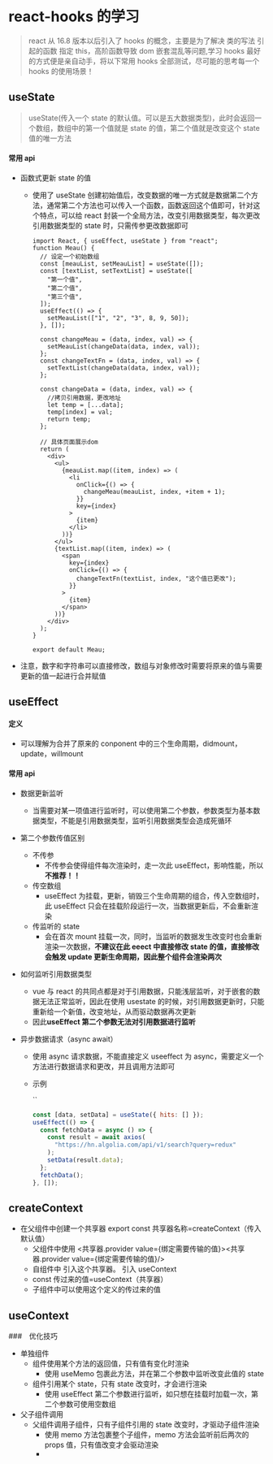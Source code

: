 # react-hooks 的学习

> react 从 16.8 版本以后引入了 hooks 的概念，主要是为了解决 类的写法 引起的函数 指定 this，高阶函数导致 dom 嵌套混乱等问题,学习 hooks 最好的方式便是亲自动手，将以下常用 hooks 全部测试，尽可能的思考每一个 hooks 的使用场景！

## useState

> useState(传入一个 state 的默认值。可以是五大数据类型)，此时会返回一个数组，数组中的第一个值就是 state 的值，第二个值就是改变这个 state 值的唯一方法

#### 常用 api

- 函数式更新 state 的值

  - 使用了 useState 创建初始值后，改变数据的唯一方式就是数据第二个方法，通常第二个方法也可以传入一个函数，函数返回这个值即可，针对这个特点，可以给 react 封装一个全局方法，改变引用数据类型，每次更改引用数据类型的 state 时，只需传参更改数据即可

    ```react
    import React, { useEffect, useState } from "react";
    function Meau() {
      // 设定一个初始数组
      const [meauList, setMeauList] = useState([]);
      const [textList, setTextList] = useState([
        "第一个值",
        "第二个值",
        "第三个值",
      ]);
      useEffect(() => {
        setMeauList(["1", "2", "3", 8, 9, 50]);
      }, []);

      const changeMeau = (data, index, val) => {
        setMeauList(changeData(data, index, val));
      };
      const changeTextFn = (data, index, val) => {
        setTextList(changeData(data, index, val));
      };

      const changeData = (data, index, val) => {
        //拷贝引用数据，更改地址
        let temp = [...data];
        temp[index] = val;
        return temp;
      };

      // 具体页面展示dom
      return (
        <div>
          <ul>
            {meauList.map((item, index) => (
              <li
                onClick={() => {
                  changeMeau(meauList, index, +item + 1);
                }}
                key={index}
              >
                {item}
              </li>
            ))}
          </ul>
          {textList.map((item, index) => (
            <span
              key={index}
              onClick={() => {
                changeTextFn(textList, index, "这个值已更改");
              }}
            >
              {item}
            </span>
          ))}
        </div>
      );
    }

    export default Meau;

    ```

- 注意，数字和字符串可以直接修改，数组与对象修改时需要将原来的值与需要更新的值一起进行合并赋值

## useEffect

#### 定义

- 可以理解为合并了原来的 conponent 中的三个生命周期，didmount，update，willmount

#### 常用 api

- 数据更新监听
  - 当需要对某一项值进行监听时，可以使用第二个参数，参数类型为基本数据类型，不能是引用数据类型，监听引用数据类型会造成死循环
- 第二个参数传值区别
  - 不传参
    - 不传参会使得组件每次渲染时，走一次此 useEffect，影响性能，所以**不推荐！！**
  - 传空数组
    - useEffect 为挂载，更新，销毁三个生命周期的组合，传入空数组时，此 useEffect 只会在挂载阶段运行一次，当数据更新后，不会重新渲染
  - 传监听的 state
    - 会在首次 mount 挂载一次，同时，当监听的数据发生改变时也会重新渲染一次数据，**不建议在此 eeect 中直接修改 state 的值，直接修改会触发 update 更新生命周期，因此整个组件会渲染两次**
- 如何监听引用数据类型
  - vue 与 react 的共同点都是对于引用数据，只能浅层监听，对于嵌套的数据无法正常监听，因此在使用 usestate 的时候，对引用数据更新时，只能重新给一个新值，改变地址，从而驱动数据再次更新
  - 因此**useEffect 第二个参数无法对引用数据进行监听**
- 异步数据请求（async await）

  - 使用 async 请求数据，不能直接定义 useeffect 为 async，需要定义一个方法进行数据请求和更改，并且调用方法即可

  - 示例

    ``

    ```js
    const [data, setData] = useState({ hits: [] });
    useEffect(() => {
      const fetchData = async () => {
        const result = await axios(
          "https://hn.algolia.com/api/v1/search?query=redux"
        );
        setData(result.data);
      };
      fetchData();
    }, []);
    ```

## createContext

- 在父组件中创建一个共享器 export const 共享器名称=createContext（传入默认值）
  - 父组件中使用 <共享器.provider value={绑定需要传输的值}><共享器.provider value={绑定需要传输的值}/>
  - 自组件中 引入这个共享器。 引入 useContext
  - const 传过来的值=useContext（共享器）
  - 子组件中可以使用这个定义的传过来的值

## useContext

###　优化技巧

- 单独组件
  - 组件使用某个方法的返回值，只有值有变化时渲染
    - 使用 useMemo 包裹此方法，并在第二个参数中监听改变此值的 state
  - 组件引用某个 state，只有 state 改变时，才会进行渲染
    - 使用 useEffect 第二个参数进行监听，如只想在挂载时加载一次，第二个参数可使用空数组
- 父子组件调用
  - 父组件调用子组件，只有子组件引用的 state 改变时，才驱动子组件渲染
    - 使用 memo 方法包裹整个子组件，memo 方法会监听前后两次的 props 值，只有值改变才会驱动渲染
    -
